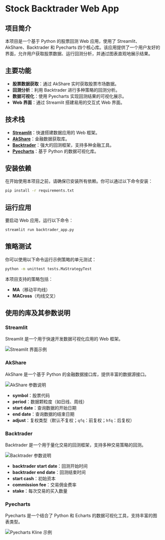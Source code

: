 # Stock Backtrader Web App

## 项目简介

本项目是一个基于 Python 的股票回测 Web 应用，使用了 Streamlit、AkShare、Backtrader 和 Pyecharts 四个核心库。该应用提供了一个用户友好的界面，允许用户获取股票数据、运行回测分析，并通过图表直观地展示结果。

## 主要功能

- **股票数据获取**：通过 AkShare 实时获取股票市场数据。
- **回测分析**：利用 Backtrader 进行多种策略的回测分析。
- **数据可视化**：使用 Pyecharts 实现回测结果的可视化展示。
- **Web 界面**：通过 Streamlit 搭建易用的交互式 Web 界面。

## 技术栈

- **[Streamlit](https://github.com/streamlit/streamlit)**：快速搭建数据应用的 Web 框架。
- **[AkShare](https://github.com/akfamily/akshare)**：金融数据获取库。
- **[Backtrader](https://github.com/mementum/backtrader)**：强大的回测框架，支持多种金融工具。
- **[Pyecharts](https://github.com/pyecharts/pyecharts)**：基于 Python 的数据可视化库。

## 安装依赖

在开始使用本项目之前，请确保已安装所有依赖。你可以通过以下命令安装：

```bash
pip install -r requirements.txt
```

## 运行应用

要启动 Web 应用，运行以下命令：

```bash
streamlit run backtrader_app.py
```

## 策略测试

你可以使用以下命令运行示例策略的单元测试：

```bash
python -m unittest tests.MaStrategyTest
```

本项目支持的策略包括：
- **MA**（移动平均线）
- **MACross**（均线交叉）

## 使用的库及其参数说明

### Streamlit
Streamlit 是一个用于快速开发数据可视化应用的 Web 框架。

![Streamlit 界面示例](https://i-blog.csdnimg.cn/blog_migrate/0d139c7f5891abb7ea9420627eddb3b8.png)

### AkShare
AkShare 是一个基于 Python 的金融数据接口库，提供丰富的数据源接口。

![AkShare 参数说明](https://i-blog.csdnimg.cn/blog_migrate/7424d1bb9a93931c27d206924e44b147.png)
- **symbol**：股票代码
- **period**：数据颗粒度（如日线、周线）
- **start date**：查询数据的开始日期
- **end date**：查询数据的结束日期
- **adjust**：复权类型（默认不复权；`qfq`：前复权；`hfq`：后复权）

### Backtrader
Backtrader 是一个用于量化交易的回测框架，支持多种交易策略的回测。

![Backtrader 参数说明](https://i-blog.csdnimg.cn/blog_migrate/a50e3fb6787ae0fe6513b24d35e347b6.png)
- **backtrader start date**：回测开始时间
- **backtrader end date**：回测结束时间
- **start cash**：初始资本
- **commission fee**：交易佣金费率
- **stake**：每次交易的买入数量

### Pyecharts
Pyecharts 是一个结合了 Python 和 Echarts 的数据可视化工具，支持丰富的图表类型。

![Pyecharts Kline 示例](https://i-blog.csdnimg.cn/blog_migrate/a7d7f43891664654909a4bd232dd50bc.png)